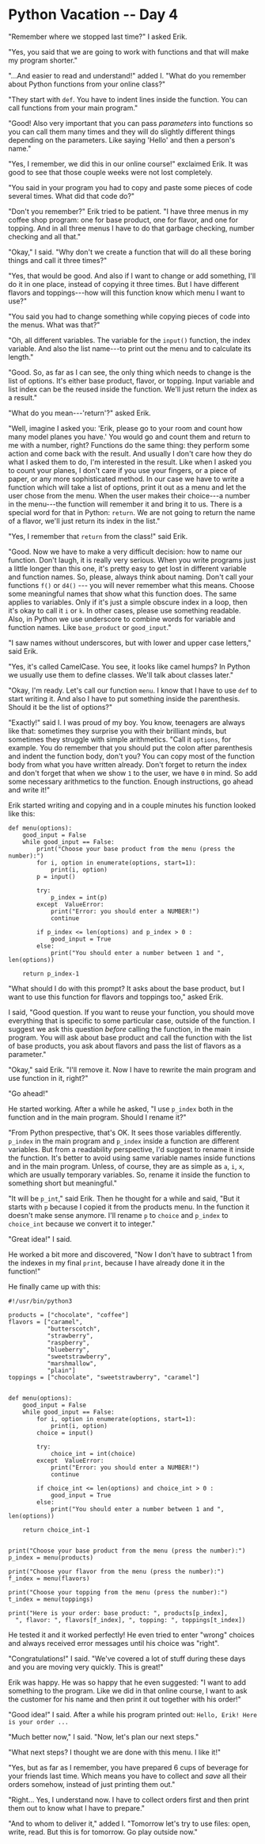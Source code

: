# Python Vacation -- Day 4

"Remember where we stopped last time?" I asked Erik.

"Yes, you said that we are going to work with functions and that will make my program shorter."

"...And easier to read and understand!" added I. "What do you remember about Python functions from your online class?"

"They start with `def`. You have to indent lines inside the function. You can call functions from your main program."

"Good! Also very important that you can pass _parameters_ into functions so you can call them many times and they will do slightly different things depending on the parameters. Like saying 'Hello' and then a person's name."

"Yes, I remember, we did this in our online course!" exclaimed Erik. It was good to see that those couple weeks were not lost completely.

"You said in your program you had to copy and paste some pieces of code several times. What did that code do?"

"Don't you remember?" Erik tried to be patient. "I have three menus in my coffee shop program: one for base product, one for flavor, and one for topping. And in all three menus I have to do that garbage checking, number checking and all that."

"Okay," I said. "Why don't we create a function that will do all these boring things and call it three times?"

"Yes, that would be good. And also if I want to change or add something, I'll do it in one place, instead of copying it three times. But I have different flavors and toppings---how will this function know which menu I want to use?"

"You said you had to change something while copying pieces of code into the menus. What was that?"

"Oh, all different variables. The variable for the `input()` function, the index variable. And also the list name---to print out the menu and to calculate its length."

"Good. So, as far as I can see, the only thing which needs to change is the list of options. It's either base product, flavor, or topping. Input variable and list index can be the reused inside the function. We'll just return the index as a result."

"What do you mean---'return'?" asked Erik.

"Well, imagine I asked you: 'Erik, please go to your room and count how many model planes you have.' You would go and count them and return to me with a number, right? Functions do the same thing: they perform some action and come back with the result. And usually I don't care how they do what I asked them to do, I'm interested in the result. Like when I asked you to count your planes, I don't care if you use your fingers, or a piece of paper, or any more sophisticated method. In our case we have to write a function which will take a list of options, print it out as a menu and let the user chose from the menu. When the user makes their choice---a number in the menu---the function will remember it and bring it to us. There is a special word for that in Python: `return`. We are not going to return the name of a flavor, we'll just return its index in the list."

"Yes, I remember that `return` from the class!" said Erik.

"Good. Now we have to make a very difficult decision: how to name our function. Don't laugh, it is really very serious. When you write programs just a little longer than this one, it's pretty easy to get lost in different variable and function names. So, please, always think about naming. Don't call your functions `f()` or `d4()` --- you will never remember what this means. Choose some meaningful names that show what this function does. The same applies to variables. Only if it's just a simple obscure index in a loop, then it's okay to call it `i` or `k`. In other cases, please use something readable. Also, in Python we use underscore to combine words for variable and function names. Like  `base_product` or `good_input`."

"I saw names without underscores, but with lower and upper case letters," said Erik.

"Yes, it's called CamelCase. You see, it looks like camel humps? In Python we usually use them to define classes. We'll talk about classes later."

"Okay, I'm ready. Let's call our function `menu`. I know that I have to use `def` to start writing it. And also I have to put something inside the parenthesis. Should it be the list of options?"

"Exactly!" said I. I was proud of my boy. You know, teenagers are always like that: sometimes they surprise you with their brilliant minds, but sometimes they struggle with simple arithmetics. "Call it `options`, for example. You do remember that you should put the colon after parenthesis and indent the function body, don't you? You can copy most of the function body from what you have written already. Don't forget to return the index and don't forget that when we show `1` to the user, we have `0` in mind. So add some necessary arithmetics to the function. Enough instructions, go ahead and write it!"

Erik started writing and copying and in a couple minutes his function looked like this:

```
def menu(options):
    good_input = False
    while good_input == False:
        print("Choose your base product from the menu (press the number):")
        for i, option in enumerate(options, start=1):
            print(i, option)
        p = input()

        try:
            p_index = int(p)
        except  ValueError:
            print("Error: you should enter a NUMBER!")
            continue

        if p_index <= len(options) and p_index > 0 :
            good_input = True
        else:
            print("You should enter a number between 1 and ", len(options))

    return p_index-1
```

"What should I do with this prompt? It asks about the base product, but I want to use this function for flavors and toppings too," asked Erik.

I said, "Good question. If you want to reuse your function, you should move everything that is specific to some particular case, outside of the function. I suggest we ask this question _before_ calling the function, in the main program. You will ask about base product and call the function with the list of base products, you ask about flavors and pass the list of flavors as a parameter."

"Okay," said Erik. "I'll remove it. Now I have to rewrite the main program and use function in it, right?"

"Go ahead!"

He started working. After a while he asked, "I use `p_index` both in the function and in the main program. Should I rename it?"

"From Python prespective, that's OK. It sees those variables differently. `p_index` in the main program and `p_index` inside a function are different variables. But from a readability perspective, I'd suggest to rename it inside the function. It's better to avoid using same variable names inside functions and in the main program. Unless, of course, they are as simple as `a`, `i`, `x`, which are usually temporary variables. So, rename it inside the function to something short but meaningful."

"It will be `p_int`," said Erik. Then he thought for a while and said, "But it starts with `p` because I copied it from the products menu. In the function it doesn't make sense anymore. I'll rename `p` to `choice` and `p_index` to `choice_int` because we convert it to integer."

"Great idea!" I said.

He worked a bit more and discovered, "Now I don't have to subtract 1 from the indexes in my final `print`, because I have already done it in the function!"

He finally came up with this:

```
#!/usr/bin/python3

products = ["chocolate", "coffee"]
flavors = ["caramel",
           "butterscotch",
           "strawberry",
           "raspberry",
           "blueberry",
           "sweetstrawberry",
           "marshmallow",
           "plain"]
toppings = ["chocolate", "sweetstrawberry", "caramel"]


def menu(options):
    good_input = False
    while good_input == False:
        for i, option in enumerate(options, start=1):
            print(i, option)
        choice = input()

        try:
            choice_int = int(choice)
        except  ValueError:
            print("Error: you should enter a NUMBER!")
            continue

        if choice_int <= len(options) and choice_int > 0 :
            good_input = True
        else:
            print("You should enter a number between 1 and ", len(options))

    return choice_int-1


print("Choose your base product from the menu (press the number):")
p_index = menu(products)

print("Choose your flavor from the menu (press the number):")
f_index = menu(flavors)

print("Choose your topping from the menu (press the number):")
t_index = menu(toppings)

print("Here is your order: base product: ", products[p_index], 
  ", flavor: ", flavors[f_index], ", topping: ", toppings[t_index])
```

He tested it and it worked perfectly! He even tried to enter "wrong" choices and always received error messages until his choice was "right".

"Congratulations!" I said. "We've covered a lot of stuff during these days and you are moving very quickly. This is great!"

Erik was happy. He was so happy that he even suggested: "I want to add something to the program. Like we did in that online course, I want to ask the customer for his name and then print it out together with his order!"

"Good idea!" I said. After a while his program printed out: `Hello, Erik! Here is your order ...`

"Much better now," I said. "Now, let's plan our next steps."

"What next steps? I thought we are done with this menu. I like it!"

"Yes, but as far as I remember, you have prepared 6 cups of beverage for your friends last time. Which means you have to collect and _save_ all their orders somehow, instead of just printing them out."

"Right... Yes, I understand now. I have to collect orders first and then print them out to know what I have to prepare."

"And to whom to deliver it," added I. "Tomorrow let's try to use files: open, write, read. But this is for tomorrow. Go play outside now."